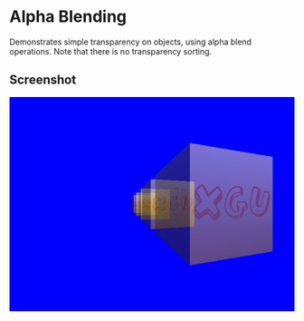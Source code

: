 # Alpha Blending

Demonstrates simple transparency on objects, using alpha blend operations.
Note that there is no transparency sorting.

## Screenshot
![alpha_blending](/_screenshots/alpha_blending.png)
